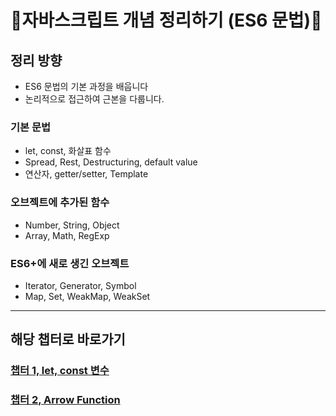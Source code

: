 # 🌟자바스크립트 개념 정리하기 (ES6 문법)🌟

## 정리 방향

- ES6 문법의 기본 과정을 배웁니다
- 논리적으로 접근하여 근본을 다룹니다.

### 기본 문법

- let, const, 화살표 함수
- Spread, Rest, Destructuring, default value
- 연산자, getter/setter, Template

### 오브젝트에 추가된 함수

- Number, String, Object
- Array, Math, RegExp

### ES6+에 새로 생긴 오브젝트

- Iterator, Generator, Symbol
- Map, Set, WeakMap, WeakSet

<hr/>

## 해당 챕터로 바로가기

### <a href="./SECTION01/readme.md">챕터 1, let, const 변수</a>

### <a href="./SECTION02/readme.md">챕터 2, Arrow Function</a>
